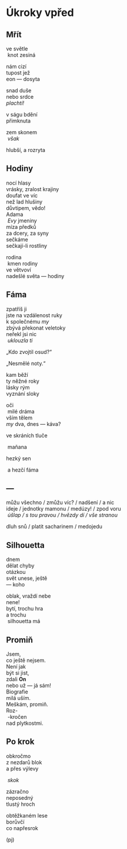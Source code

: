 Úkroky vpřed
============


Mřít
----

ve světle  
&nbsp;knot zesiná

nám cizí  
tupost jež  
eon — dosyta 

snad duše  
nebo srdce  
*plachtí!*

v ságu bdění  
přimknuta

zem skonem  
&nbsp;*však*

hlubší, a rozryta


Hodiny
------

nocí hlasy  
vrásky, zralost krajiny  
doufat ve víc  
než lad hlušiny  
důvtipem, vědo!  
Adama  
&nbsp;*Evy* jmeniny  
míza předků  
za dcery, za syny  
sečkáme  
sečkají-li rostliny

rodina  
&nbsp;kmen rodiny  
ve větvoví  
nadešlé světa — hodiny


Fáma
----

zpatříš ji  
jste na vzdálenost ruky  
k společnému *my*  
zbývá překonat veletoky  
neřekl jsi nic  
&nbsp;*uklouzla ti*

„Kdo zvojtil osud?“

„Nesmělé noty.“

kam běží  
ty něžné roky  
lásky rým  
vyznání sloky

oči  
&nbsp;milé dráma  
vším tělem  
*my* dva, dnes — káva?  

ve skráních tluče

&nbsp;mañana

hezký sen

&nbsp;a hezčí fáma


—
-

můžu všechno / zmůžu víc? / nadšení / a nic  
ideje / jednotky mamonu / medúzy! / zpod voru  
&nbsp;*úšlap / s tou pravou / hvězdy dí / vše stranou*

dluh snů / platit sacharinem / medojedu


Silhouetta
----------

dnem  
dělat chyby  
otázkou  
svět unese, ještě  
— koho

oblak, vraždí nebe  
nene!  
bytí, trochu hra  
a trochu  
&nbsp;silhouetta má


Promiň
------

Jsem,  
co ještě nejsem.  
Není jak  
být si jist,  
zdali **On**  
nebo už — já sám!  
Biografie  
milá uším.  
Meškám, promiň.  
Roz-  
&nbsp;-kročen  
nad plytkostmi.  


Po krok
-------

obkročmo  
z nezdarů blok  
a přes výlevy

&nbsp;*skok*

zázračno  
neposedný  
tlustý hroch  

obtěžkaném lese  
borůvčí  
co napřesrok


(pj)

